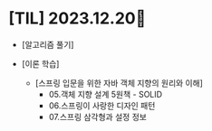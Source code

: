 # [TIL] 2023.12.20📒

* [알고리즘 풀기]
  
* [이론 학습]
  * [스프링 입문을 위한 자바 객체 지향의 원리와 이해]
    * 05.객체 지향 설계 5원책 - SOLID
    * 06.스프링이 사랑한 디자인 패턴
    * 07.스프링 삼각형과 설정 정보
